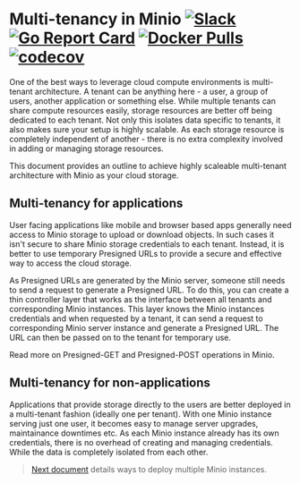 # Multi-tenancy in Minio [![Slack](https://slack.minio.io/slack?type=svg)](https://slack.minio.io) [![Go Report Card](https://goreportcard.com/badge/minio/minio)](https://goreportcard.com/report/minio/minio) [![Docker Pulls](https://img.shields.io/docker/pulls/minio/minio.svg?maxAge=604800)](https://hub.docker.com/r/minio/minio/) [![codecov](https://codecov.io/gh/minio/minio/branch/master/graph/badge.svg)](https://codecov.io/gh/minio/minio)

One of the best ways to leverage cloud compute environments is multi-tenant architecture. A tenant can be anything here - a user, a group of users, another application or something else. While multiple tenants can share compute resources easily, storage resources are better off being dedicated to each tenant. Not only this isolates data specific to tenants, it also makes sure your setup is highly scalable. As each storage resource is completely independent of another - there is no extra complexity involved in adding or managing storage resources.

This document provides an outline to achieve highly scaleable multi-tenant architecture with Minio as your cloud storage.

## Multi-tenancy for applications
User facing applications like mobile and browser based apps generally need access to Minio storage to upload or download objects. In such cases it isn't secure to share Minio storage credentials to each tenant. Instead, it is better to use temporary Presigned URLs to provide a secure and effective way to access the cloud storage.

As Presigned URLs are generated by the Minio server, someone still needs to send a request to generate a Presigned URL. To do this, you can create a thin controller layer that works as the interface between all tenants and corresponding Minio instances. This layer knows the Minio instances credentials and when requested by a tenant, it can send a request to corresponding Minio server instance and generate a Presigned URL. The URL can then be passed on to the tenant for temporary use.

Read more on Presigned-GET and Presigned-POST operations in Minio.

## Multi-tenancy for non-applications
Applications that provide storage directly to the users are better deployed in a multi-tenant fashion (ideally one per tenant). With one Minio instance serving just one user, it becomes easy to manage server upgrades, maintainance downtimes etc. As each Minio instance already has its own credentials, there is no overhead of creating and managing credentials. While the data is completely isolated from each other.

> [Next document](./deploy-multiple-minio.md) details ways to deploy multiple Minio instances. 
